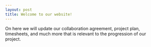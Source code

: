 ```yaml
---
layout: post
title: Welcome to our website!
---
```


On here we will update our collaboration agreement, project plan, timesheets, and much more that is relevant to the progression of our project.
